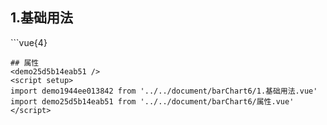 ## 1.基础用法
<demo1944ee013842 />
```vue{4}
<template>
    <bar-chart-6 ref="chartRef" v-bind="chartOption"></bar-chart-6>
    <div class="line"></div>
</template>
<script setup>
import { ref, onMounted } from 'vue';

const chartRef = ref();
const seriesData = [
    {
        yAxisIndex: 0,
        data: [50, 130, 150, 182, 173, 184, 150, 18, 130, 150, 182, 173]
    },
    {
        yAxisIndex: 1,
        data: [52, 94, 61, 11, 52, 68, 58, 94, 61, 11, 52, 68]
    },
    {
        yAxisIndex: 0,
        data: [61, 11, 52, 68, 58, 94, 61, 11, 52, 68, 52, 94]
    }
];
const xAxisData = ['1月', '1-2月', '1-3月', '1-4月', '1-5月', '1-6月', '1-7月', '1-8月', '1-9月', '1-10月', '1-11月', '1-12月'];
const unit = ['万元', '%'];
const yAxisName = ['万元', '%'];
const legendData = ['申请', '审批', '完成'];

const chartOption = {
    unit,
    scale: 2,
    showCount: 6,
    xAxisData,
    yAxisName,
    seriesData,
    legendData
};

onMounted(() => chartRef.value.renderChart());
</script>
<style lang="scss" scoped>
.zrx-chart {
    height: 180px;
    height: 380px;
    // width: 420px;
    // background-image: url('./bg.png');
    background-color: black;
}
</style>

```
## 属性
<demo25d5b14eab51 />
<script setup>
import demo1944ee013842 from '../../document/barChart6/1.基础用法.vue'
import demo25d5b14eab51 from '../../document/barChart6/属性.vue'
</script>